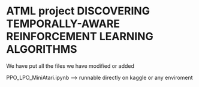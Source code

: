 # ATML project DISCOVERING TEMPORALLY-AWARE REINFORCEMENT LEARNING ALGORITHMS
We have put all the files we have modified or added

PPO_LPO_MiniAtari.ipynb        -->        runnable directly on kaggle or any enviroment
